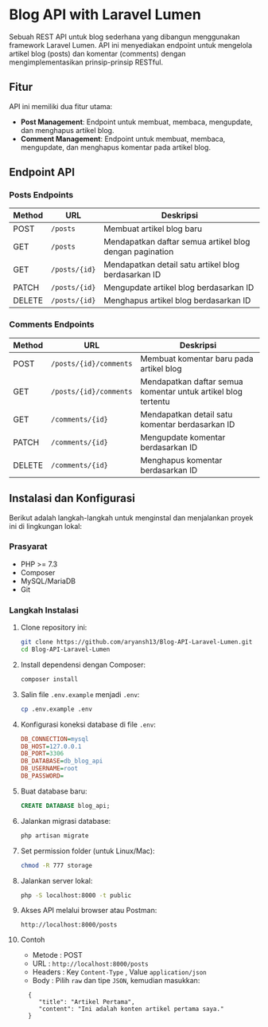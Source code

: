 # Blog API with Laravel Lumen
Sebuah REST API untuk blog sederhana yang dibangun menggunakan framework Laravel Lumen. API ini menyediakan endpoint untuk mengelola artikel blog (posts) dan komentar (comments) dengan mengimplementasikan prinsip-prinsip RESTful.

## Fitur
API ini memiliki dua fitur utama:

- **Post Management**: Endpoint untuk membuat, membaca, mengupdate, dan menghapus artikel blog.
- **Comment Management**: Endpoint untuk membuat, membaca, mengupdate, dan menghapus komentar pada artikel blog.

## Endpoint API
### Posts Endpoints
| Method | URL            | Deskripsi                                      |
|--------|--------------|--------------------------------|
| POST   | `/posts`      | Membuat artikel blog baru    |
| GET    | `/posts`      | Mendapatkan daftar semua artikel blog dengan pagination |
| GET    | `/posts/{id}` | Mendapatkan detail satu artikel blog berdasarkan ID |
| PATCH  | `/posts/{id}` | Mengupdate artikel blog berdasarkan ID |
| DELETE | `/posts/{id}` | Menghapus artikel blog berdasarkan ID |

### Comments Endpoints
| Method | URL                       | Deskripsi |
|--------|---------------------------|-------------|
| POST   | `/posts/{id}/comments`    | Membuat komentar baru pada artikel blog |
| GET    | `/posts/{id}/comments`    | Mendapatkan daftar semua komentar untuk artikel blog tertentu |
| GET    | `/comments/{id}`          | Mendapatkan detail satu komentar berdasarkan ID |
| PATCH  | `/comments/{id}`          | Mengupdate komentar berdasarkan ID |
| DELETE | `/comments/{id}`          | Menghapus komentar berdasarkan ID |

## Instalasi dan Konfigurasi
Berikut adalah langkah-langkah untuk menginstal dan menjalankan proyek ini di lingkungan lokal:

### Prasyarat
- PHP >= 7.3
- Composer
- MySQL/MariaDB
- Git

### Langkah Instalasi
1. Clone repository ini:
   ```bash
   git clone https://github.com/aryansh13/Blog-API-Laravel-Lumen.git
   cd Blog-API-Laravel-Lumen
   ```

2. Install dependensi dengan Composer:
   ```bash
   composer install
   ```

3. Salin file `.env.example` menjadi `.env`:
   ```bash
   cp .env.example .env
   ```

4. Konfigurasi koneksi database di file `.env`:
   ```ini
   DB_CONNECTION=mysql
   DB_HOST=127.0.0.1
   DB_PORT=3306
   DB_DATABASE=db_blog_api
   DB_USERNAME=root
   DB_PASSWORD=
   ```

5. Buat database baru:
   ```sql
   CREATE DATABASE blog_api;
   ```

6. Jalankan migrasi database:
   ```bash
   php artisan migrate
   ```

7. Set permission folder (untuk Linux/Mac):
   ```bash
   chmod -R 777 storage
   ```

8. Jalankan server lokal:
   ```bash
   php -S localhost:8000 -t public
   ```

9. Akses API melalui browser atau Postman:
   ```
   http://localhost:8000/posts
   ```

10. Contoh
    - Metode : POST
    - URL : ``` http://localhost:8000/posts ```
    - Headers : Key ``` Content-Type ``` , Value ``` application/json ```
    - Body : Pilih ``` raw ``` dan tipe ``` JSON ```, kemudian masukkan:
    ```
      {
         "title": "Artikel Pertama",
         "content": "Ini adalah konten artikel pertama saya."
      }
    ```

